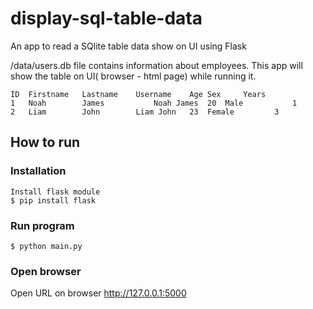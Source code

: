 # display-sql-table-data
An app to read a SQlite table data show on UI  using Flask

/data/users.db file contains information about employees.
This app will show the table on UI( browser - html page) while running it.

    ID	Firstname	Lastname    Username	Age	Sex	    Years
    1	Noah	    James           Noah James	20	Male	       1
    2	Liam	    John	    Liam John	23	Female	       3


## How to run 
### Installation
    Install flask module
    $ pip install flask

### Run program 
    $ python main.py 

### Open browser
Open URL on browser http://127.0.0.1:5000
